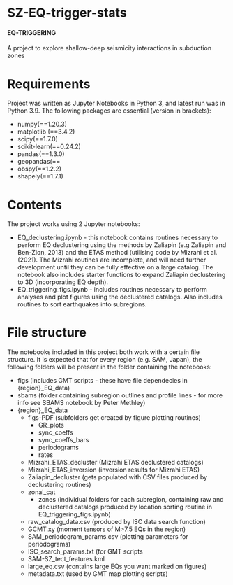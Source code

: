 # SZ-EQ-trigger-stats
#### EQ-TRIGGERING ####
A project to explore shallow-deep seismicity interactions in subduction zones

# Requirements
Project was written as Jupyter Notebooks in Python 3, and latest run was in Python 3.9. The following packages are essential (version in brackets):
- numpy(==1.20.3)
- matplotlib (==3.4.2)
- scipy(==1.7.0)
- scikit-learn(==0.24.2)
- pandas(==1.3.0)
- geopandas(==
- obspy(==1.2.2)
- shapely(==1.7.1)

# Contents
The project works using 2 Jupyter notebooks:
- EQ_declustering.ipynb - this notebook contains routines necessary to perform EQ declustering using the methods by Zaliapin (e.g Zaliapin and Ben-Zion, 2013) and the ETAS method (utilising code by Mizrahi et al. (2021). The Mizrahi routines are incomplete, and will need further development until they can be fully effective on a large catalog. The notebook also includes starter functions to expand Zaliapin declustering to 3D (incorporating EQ depth).
- EQ_triggering_figs.ipynb - includes routines necessary to perform analyses and plot figures using the declustered catalogs. Also includes routines to sort earthquakes into subregions.

# File structure
The notebooks included in this project both work with a certain file structure. It is expected that for every region (e.g. SAM, Japan), the following folders will be present in the folder containing the notebooks:
- figs (includes GMT scripts - these have file dependecies in {region}_EQ_data)
- sbams (folder containing subregion outlines and profile lines - for more info see SBAMS notebook by Peter Methley)
- {region}_EQ_data
	- figs-PDF (subfolders get created by figure plotting routines)
		- GR_plots
		- sync_coeffs
		- sync_coeffs_bars
		- periodograms
		- rates
	- Mizrahi_ETAS_decluster (Mizrahi ETAS declustered catalogs)
	- Mizrahi_ETAS_inversion (inversion results for Mizrahi ETAS)
	- Zaliapin_decluster (gets populated with CSV files produced by 		          declustering routines)
	- zonal_cat
		- zones (individual folders for each subregion, containing raw                     and declustered catalogs produced by location sorting routine                    in EQ_triggering_figs.ipynb)
	- raw_catalog_data.csv (produced by ISC data search function)
	- GCMT.xy (moment tensors of M>7.5 EQs in the region)
	- SAM_periodogram_params.csv (plotting parameters for periodograms)
	- ISC_search_params.txt (for GMT scripts
	- SAM-SZ_tect_features.kml
	- large_eq.csv (contains large EQs you want marked on figures)
	- metadata.txt (used by GMT map plotting scripts)
